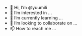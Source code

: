 - 👋 Hi, I’m @yuumili
- 👀 I’m interested in ...
- 🌱 I’m currently learning ...
- 💞️ I’m looking to collaborate on ...
- 📫 How to reach me ...

<!---
yuumili/yuumili is a ✨ special ✨ repository because its `README.md` (this file) appears on your GitHub profile.
You can click the Preview link to take a look at your changes
--->
